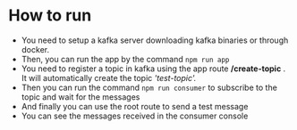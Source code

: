 # How to run

* You need to setup a kafka server downloading kafka binaries or through docker.
* Then, you can run the app by the command `npm run app`
* You need to register a topic in kafka using the app route **/create-topic** . It will automatically create the topic *'test-topic'.*
* Then you can run the command `npm run consumer` to subscribe to the topic and wait for the messages
* And finally you can use the root route to send a test message
* You can see the messages received in the consumer console
